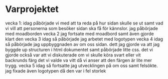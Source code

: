# Varprojektet
vecka 1: idag påbörjade vi med att ta reda på hur sidan skulle se ut samt vad vi vill att personerna som besöker sidan ska få för kännslor. jag påbörjade med moadborden
vecka 2 jag fortsate med moadbord samt även gjorde klart den
vecka 3 idag så påbörjade jag arbetet med logotypen
vecka 4 idag så påbörjade jag uppbyggnaden av om oss sidan. dett jag gjorde va att jag byggde up structuren i html dokumentet samt påbörjade litte css. det vi gjorde också var att vi diskuterade om vi skulle köra svart eller vit backrunds färg det vi valde va vitt då vi anser att den färgen är lite mer trygg.
vecka 5 idag så fortsatte jag utvecklingen på om oss samt felsökte. jag fixade även logotypen då den var i fel storlek
